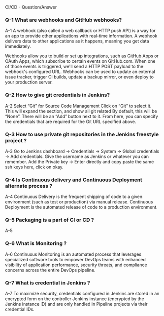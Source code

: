 CI/CD - Question/Answer


### Q-1 What are webhooks and GitHub webhooks?

A-1 A webhook (also called a web callback or HTTP push API) is a way for an app to provide other applications with real-time information. A webhook delivers data to other applications as it happens,
 meaning you get data immediately.

Webhooks allow you to build or set up integrations, such as GitHub Apps or OAuth Apps, which subscribe to certain events on GitHub.com. When one of those events is triggered, we'll send a 
HTTP POST payload to the webhook's configured URL. Webhooks can be used to update an external issue tracker, trigger CI builds, update a backup mirror, or even deploy to your production server.


### Q-2  How to give git credentials in Jenkins?

A-2 Select “Git” for Source Code Management
Click on “Git” to select it. 
This will expand the section, and show all git related
By default, this will be “None”. There will be an “Add” button next to it. From here, you can specify the credentials that are required for the Git URL specified above.


### Q-3 How to use private git repositories in the Jenkins freestyle project ?

A-3 Go to Jenkins dashboard -> Credentials -> System -> Global credentials -> Add credentials. Give the username as Jenkins or whatever you can remember. Add the Private key -> Enter directly and
 copy paste the same ssh keys here, click on okay.


### Q-4 Is Continuous delivery and Continuous Deployment alternate process ?

A-4 Continuous Delivery is the frequent shipping of code to a given environment (such as test or production) via manual release.
 Continuous Deployment is the automated release of code to a production environment.


### Q-5 Packaging is a part of CI or CD ?

A-5


### Q-6 What is Monitoring ?

A-6 Continuous Monitoring is an automated process that leverages specialized software tools to empower DevOps teams with enhanced visibility of application performance, security threats, 
and compliance concerns across the entire DevOps pipeline.


### Q-7 What is credential in Jenkins ?

A-7 To maximize security, credentials configured in Jenkins are stored in an encrypted form on the controller Jenkins instance (encrypted by the Jenkins instance ID) and are only handled in 
Pipeline projects via their credential IDs.
